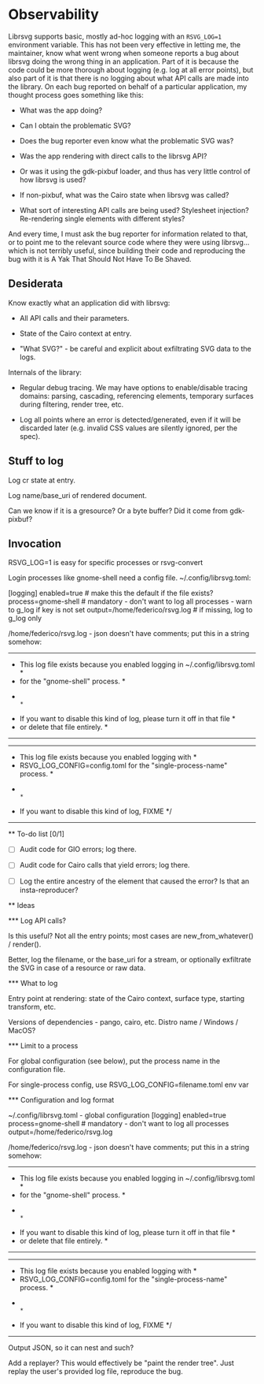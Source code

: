 # Observability

Librsvg supports basic, mostly ad-hoc logging with an `RSVG_LOG=1`
environment variable.  This has not been very effective in letting me,
the maintainer, know what went wrong when someone reports a bug about
librsvg doing the wrong thing in an application.  Part of it is
because the code could be more thorough about logging (e.g. log at all
error points), but also part of it is that there is no logging about
what API calls are made into the library.  On each bug reported on
behalf of a particular application, my thought process goes something
like this:

* What was the app doing?

* Can I obtain the problematic SVG?

* Does the bug reporter even know what the problematic SVG was?

* Was the app rendering with direct calls to the librsvg API?

* Or was it using the gdk-pixbuf loader, and thus has very little control of how librsvg is used?

* If non-pixbuf, what was the Cairo state when librsvg was called?

* What sort of interesting API calls are being used?  Stylesheet
  injection?  Re-rendering single elements with different styles?

And every time, I must ask the bug reporter for information related to
that, or to point me to the relevant source code where they were using
librsvg... which is not terribly useful, since building their code and
reproducing the bug with it is A Yak That Should Not Have To Be
Shaved.

## Desiderata

Know exactly what an application did with librsvg:

* All API calls and their parameters.

* State of the Cairo context at entry.

* "What SVG?" - be careful and explicit about exfiltrating SVG data to the logs.

Internals of the library:

* Regular debug tracing.  We may have options to enable/disable
  tracing domains: parsing, cascading, referencing elements, temporary
  surfaces during filtering, render tree, etc.

* Log all points where an error is detected/generated, even if it will
  be discarded later (e.g. invalid CSS values are silently ignored,
  per the spec).

## Stuff to log



Log cr state at entry.

Log name/base_uri of rendered document.

Can we know if it is a gresource?  Or a byte buffer?  Did it come from gdk-pixbuf?

## Invocation

RSVG_LOG=1 is easy for specific processes or rsvg-convert

Login processes like gnome-shell need a config file.  ~/.config/librsvg.toml:

  [logging]
  enabled=true                     # make this the default if the file exists?
  process=gnome-shell              # mandatory - don't want to log all processes - warn to g_log if key is not set
  output=/home/federico/rsvg.log   # if missing, log to g_log only

/home/federico/rsvg.log - json doesn't have comments; put this in a string somehow:
  ******************************************************************************
  * This log file exists because you enabled logging in ~/.config/librsvg.toml *
  * for the "gnome-shell" process.                                             *
  *                                                                            *
  * If you want to disable this kind of log, please turn it off in that file   *
  * or delete that file entirely.                                              *
  ******************************************************************************

  ******************************************************************************
  * This log file exists because you enabled logging with                      *
  * RSVG_LOG_CONFIG=config.toml for the "single-process-name" process.         *
  *                                                                            *
  * If you want to disable this kind of log, FIXME                             */
  ******************************************************************************

** To-do list [0/1]

- [ ] Audit code for GIO errors; log there.

- [ ] Audit code for Cairo calls that yield errors; log there.

- [ ] Log the entire ancestry of the element that caused the error?  Is that an insta-reproducer?

** Ideas 

*** Log API calls?

Is this useful?  Not all the entry points; most cases are new_from_whatever() / render().

Better, log the filename, or the base_uri for a stream, or optionally exfiltrate the SVG in case of a resource or raw data.

*** What to log

Entry point at rendering: state of the Cairo context, surface type, starting transform, etc.

Versions of dependencies - pango, cairo, etc.  Distro name / Windows / MacOS?

*** Limit to a process

For global configuration (see below), put the process name in the configuration file.

For single-process config, use RSVG_LOG_CONFIG=filename.toml env var


*** Configuration and log format

~/.config/librsvg.toml - global configuration
  [logging]
  enabled=true
  process=gnome-shell              # mandatory - don't want to log all processes
  output=/home/federico/rsvg.log

/home/federico/rsvg.log - json doesn't have comments; put this in a string somehow:
  ******************************************************************************
  * This log file exists because you enabled logging in ~/.config/librsvg.toml *
  * for the "gnome-shell" process.                                             *
  *                                                                            *
  * If you want to disable this kind of log, please turn it off in that file   *
  * or delete that file entirely.                                              *
  ******************************************************************************

  ******************************************************************************
  * This log file exists because you enabled logging with                      *
  * RSVG_LOG_CONFIG=config.toml for the "single-process-name" process.         *
  *                                                                            *
  * If you want to disable this kind of log, FIXME                             */
  ******************************************************************************

Output JSON, so it can nest <g> and such?

Add a replayer?  This would effectively be "paint the render tree".
Just replay the user's provided log file, reproduce the bug.

